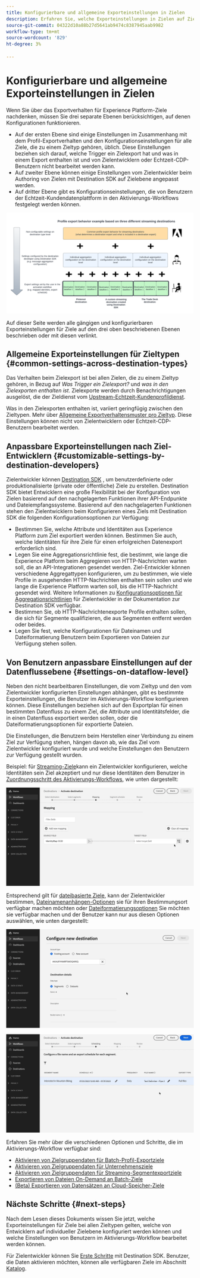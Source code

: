 ```yaml
---
title: Konfigurierbare und allgemeine Exporteinstellungen in Zielen
description: Erfahren Sie, welche Exporteinstellungen in Zielen auf Zielebene konfigurierbar sind und die fest eingestellt sind und nicht bearbeitet werden können.
source-git-commit: 04322d10a88b27d5641ab9474c8387945aab9982
workflow-type: tm+mt
source-wordcount: '829'
ht-degree: 3%

---
```



# Konfigurierbare und allgemeine Exporteinstellungen in Zielen

Wenn Sie über das Exportverhalten für Experience Platform-Ziele nachdenken, müssen Sie drei separate Ebenen berücksichtigen, auf denen Konfigurationen funktionieren.

* Auf der ersten Ebene sind einige Einstellungen im Zusammenhang mit dem Profil-Exportverhalten und den Konfigurationseinstellungen für alle Ziele, die zu einem Zieltyp gehören, üblich. Diese Einstellungen beziehen sich darauf, welche Trigger ein Zielexport hat und was in einem Export enthalten ist und von Zielentwicklern oder Echtzeit-CDP-Benutzern nicht bearbeitet werden kann.
* Auf zweiter Ebene können einige Einstellungen vom Zielentwickler beim Authoring von Zielen mit Destination SDK auf Zielebene angepasst werden.
* Auf dritter Ebene gibt es Konfigurationseinstellungen, die von Benutzern der Echtzeit-Kundendatenplattform in den Aktivierungs-Workflows festgelegt werden können.

![Abbildung der Wechselwirkung zwischen allgemeinen und konfigurierbaren Exporteinstellungen für Ziele](/help/destinations/assets/how-destinations-work/profile-export-behavior-diagram.png)

Auf dieser Seite werden alle gängigen und konfigurierbaren Exporteinstellungen für Ziele auf den drei oben beschriebenen Ebenen beschrieben oder mit diesen verlinkt.

## Allgemeine Exporteinstellungen für Zieltypen {#common-settings-across-destination-types}

Das Verhalten beim Zielexport ist bei allen Zielen, die zu einem Zieltyp gehören, in Bezug auf *Was Trigger ein Zielexport?* und *was in den Zielexporten enthalten ist*. Zielexporte werden durch Benachrichtigungen ausgelöst, die der Zieldienst vom [Upstream-Echtzeit-Kundenprofildienst](https://experienceleague.adobe.com/docs/blueprints-learn/architecture/architecture-overview/platform-applications.html?lang=en#adobe-experience-platform-%26-applications-detailed-architecture-diagram).

Was in den Zielexporten enthalten ist, variiert geringfügig zwischen den Zieltypen. Mehr über [Allgemeine Exportverhaltensmuster pro Zieltyp](/help/destinations/how-destinations-work/profile-export-behavior.md). Diese Einstellungen können nicht von Zielentwicklern oder Echtzeit-CDP-Benutzern bearbeitet werden.

## Anpassbare Exporteinstellungen nach Ziel-Entwicklern {#customizable-settings-by-destination-developers}

Zielentwickler können [Destination SDK](/help/destinations/destination-sdk/overview.md) , um benutzerdefinierte oder produktionalisierte (private oder öffentliche) Ziele zu erstellen. Destination SDK bietet Entwicklern eine große Flexibilität bei der Konfiguration von Zielen basierend auf den nachgelagerten Funktionen ihrer API-Endpunkte und Dateiempfangssysteme. Basierend auf den nachgelagerten Funktionen stehen den Zielentwicklern beim Konfigurieren eines Ziels mit Destination SDK die folgenden Konfigurationsoptionen zur Verfügung:

* Bestimmen Sie, welche Attribute und Identitäten aus Experience Platform zum Ziel exportiert werden können. Bestimmen Sie auch, welche Identitäten für ihre Ziele für einen erfolgreichen Datenexport erforderlich sind.
* Legen Sie eine Aggregationsrichtlinie fest, die bestimmt, wie lange die Experience Platform beim Aggregieren von HTTP-Nachrichten warten soll, die an API-Integrationen gesendet werden. Ziel-Entwickler können verschiedene Aggregattypen konfigurieren, um zu bestimmen, wie viele Profile in ausgehenden HTTP-Nachrichten enthalten sein sollen und wie lange die Experience Platform warten soll, bis die HTTP-Nachricht gesendet wird. Weitere Informationen zu [Konfigurationsoptionen für Aggregationsrichtlinien](/help/destinations/destination-sdk/destination-configuration.md#aggregation) für Zielentwickler in der Dokumentation zur Destination SDK verfügbar.
* Bestimmen Sie, ob HTTP-Nachrichtenexporte Profile enthalten sollen, die sich für Segmente qualifizieren, die aus Segmenten entfernt werden oder beides.
* Legen Sie fest, welche Konfigurationen für Dateinamen und Dateiformatierung Benutzern beim Exportieren von Dateien zur Verfügung stehen sollen.

## Von Benutzern anpassbare Einstellungen auf der Datenflussebene {#settings-on-dataflow-level}

Neben den nicht bearbeitbaren Einstellungen, die vom Zieltyp und den vom Zielentwickler konfigurierten Einstellungen abhängen, gibt es bestimmte Exporteinstellungen, die Benutzer im Aktivierungs-Workflow konfigurieren können. Diese Einstellungen beziehen sich auf den Exportplan für einen bestimmten Datenfluss zu einem Ziel, die Attribute und Identitätsfelder, die in einen Datenfluss exportiert werden sollen, oder die Dateiformatierungsoptionen für exportierte Dateien.

Die Einstellungen, die Benutzern beim Herstellen einer Verbindung zu einem Ziel zur Verfügung stehen, hängen davon ab, wie das Ziel vom Zielentwickler konfiguriert wurde und welche Einstellungen den Benutzern zur Verfügung gestellt wurden.

Beispiel: für [Streaming-Ziele](/help/destinations/destination-types.md#streaming-destinations)kann ein Zielentwickler konfigurieren, welche Identitäten sein Ziel akzeptiert und nur diese Identitäten dem Benutzer in [Zuordnungsschritt des Aktivierungs-Workflows](/help/destinations/ui/activate-segment-streaming-destinations.md#mapping), wie unten dargestellt:

![Bildschirmaufzeichnung der Identitätsauswahl für das Zielfeld im Zuordnungsschritt des Aktivierungs-Workflows. ](/help/destinations/assets/how-destinations-work/identity-mapping-example.gif)

Entsprechend gilt für [dateibasierte Ziele](/help/destinations/destination-types.md#file-based), kann der Zielentwickler bestimmen, [Dateinamenanhängen-Optionen](/help/destinations/ui/activate-batch-profile-destinations.md#file-names) sie für ihren Bestimmungsort verfügbar machen möchten oder [Dateiformatierungsoptionen](/help/destinations/destination-sdk/guides/batch/configure-file-formatting-options.md) Sie möchten sie verfügbar machen und der Benutzer kann nur aus diesen Optionen auswählen, wie unten dargestellt:

![Bildschirmaufzeichnung der Dateiformatierungsoption beim Herstellen einer Verbindung zu einem dateibasierten Ziel.](/help/destinations/assets/how-destinations-work/file-formatting-options.gif)

![Bildschirmaufzeichnung der Option &quot;Dateiname anhängen&quot;im Planungsschritt des Aktivierungs-Workflows. ](/help/destinations/assets/how-destinations-work/filename-append-options.gif)

Erfahren Sie mehr über die verschiedenen Optionen und Schritte, die im Aktivierungs-Workflow verfügbar sind:

* [Aktivieren von Zielgruppendaten für Batch-Profil-Exportziele](/help/destinations/ui/activate-batch-profile-destinations.md)
* [Aktivieren von Zielgruppendaten für Unternehmensziele](/help/destinations/ui/activate-streaming-profile-destinations.md)
* [Aktivieren von Zielgruppendaten für Streaming-Segmentexportziele](/help/destinations/ui/activate-segment-streaming-destinations.md)
* [Exportieren von Dateien On-Demand an Batch-Ziele](/help/destinations/ui/export-file-now.md)
* [(Beta) Exportieren von Datensätzen an Cloud-Speicher-Ziele](/help/destinations/ui/export-datasets.md)

## Nächste Schritte {#next-steps}

Nach dem Lesen dieses Dokuments wissen Sie jetzt, welche Exporteinstellungen für Ziele bei allen Zieltypen gelten, welche von Entwicklern auf individueller Zielebene konfiguriert werden können und welche Einstellungen von Benutzern im Aktivierungs-Workflow bearbeitet werden können.

Für Zielentwickler können Sie [Erste Schritte](/help/destinations/destination-sdk/getting-started.md) mit Destination SDK. Benutzer, die Daten aktivieren möchten, können alle verfügbaren Ziele im Abschnitt [Katalog](/help/destinations/catalog/overview.md).